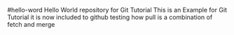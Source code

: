 #hello-word
Hello World repository for Git Tutorial
This is an Example for Git Tutorial
it is now included to github
testing how pull is a combination of fetch and merge
